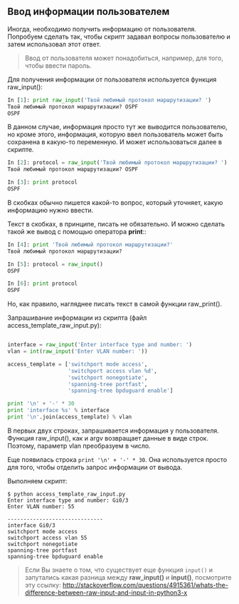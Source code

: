## Ввод информации пользователем

Иногда, необходимо получить информацию от пользователя.
Попробуем сделать так, чтобы скрипт задавал вопросы пользователю и затем использовал этот ответ.

> Ввод от пользователя может понадобиться, например, для того, чтобы ввести пароль.

Для получения информации от пользователя используется функция raw_input():
```python
In [1]: print raw_input('Твой любимый протокол маршрутизации? ')
Твой любимый протокол маршрутизации? OSPF
OSPF
```

В данном случае, информация просто тут же выводится пользователю, но кроме этого, информация, которую ввел пользователь может быть сохранена в какую-то переменную.
И может использоваться далее в скрипте.
```python
In [2]: protocol = raw_input('Твой любимый протокол маршрутизации? ')
Твой любимый протокол маршрутизации? OSPF

In [3]: print protocol
OSPF
```

В скобках обычно пишется какой-то вопрос, который уточняет, какую информацию нужно ввести.

Текст в скобках, в принципе, писать не обязательно.
И можно сделать такой же вывод с помощью оператора __print__::
```python
In [4]: print 'Твой любимый протокол маршрутизации?'
Твой любимый протокол маршрутизации?

In [5]: protocol = raw_input()
OSPF

In [6]: print protocol
OSPF
```

Но, как правило, нагляднее писать текст в самой функции raw_print().

Запрашивание информации из скрипта (файл access_template_raw_input.py):
```python

interface = raw_input('Enter interface type and number: ')
vlan = int(raw_input('Enter VLAN number: '))

access_template = ['switchport mode access',
                   'switchport access vlan %d',
                   'switchport nonegotiate',
                   'spanning-tree portfast',
                   'spanning-tree bpduguard enable']

print '\n' + '-' * 30
print 'interface %s' % interface
print '\n'.join(access_template) % vlan
```

В первых двух строках, запрашивается информация у пользователя.
Функция raw_input(), как и argv возвращает данные в виде строк.
Поэтому, параметр vlan преобразуем в число.

Еще появилась строка ```print '\n' + '-' * 30```.
Она используется просто для того, чтобы отделить запрос информации от вывода.

Выполняем скрипт:
```
$ python access_template_raw_input.py
Enter interface type and number: Gi0/3
Enter VLAN number: 55

------------------------------
interface Gi0/3
switchport mode access
switchport access vlan 55
switchport nonegotiate
spanning-tree portfast
spanning-tree bpduguard enable
```

> Если Вы знаете о том, что существует еще функция ```input()``` и запутались какая разница между __raw_input()__ и __input()__, посмотрите эту ссылку:
http://stackoverflow.com/questions/4915361/whats-the-difference-between-raw-input-and-input-in-python3-x

